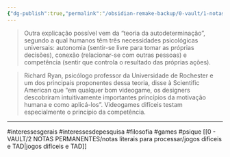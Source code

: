 ```yaml
---
{"dg-publish":true,"permalink":"/obsidian-remake-backup/0-vault/1-notas-literais/psique/jogos-dificeis-e-tad-insumo/","tags":["interessesgerais","interessesdepesquisa","filosofia","games","psique"],"dgHomeLink":true,"dgShowLocalGraph":true,"dgShowFileTree":true,"dgEnableSearch":true,"noteIcon":""}
---
```


> Outra explicação possível vem da “teoria da autodeterminação”, segundo a qual humanos têm três necessidades psicológicas universais: autonomia (sentir-se livre para tomar as próprias decisões), conexão (relacionar-se com outras pessoas) e competência (sentir que controla o resultado das próprias ações).

> Richard Ryan, psicólogo professor da Universidade de Rochester e um dos principais proponentes dessa teoria, disse à Scientific American que “em qualquer bom videogame, os designers descobriram intuitivamente importantes princípios da motivação humana e como aplicá-los”. Videogames difíceis testam especialmente o princípio da competência.

---
#interessesgerais #interessesdepesquisa #filosofia #games #psique
[[0 - VAULT/2 NOTAS PERMANENTES/notas literais para processar/jogos difíceis e TAD\|jogos difíceis e TAD]]

